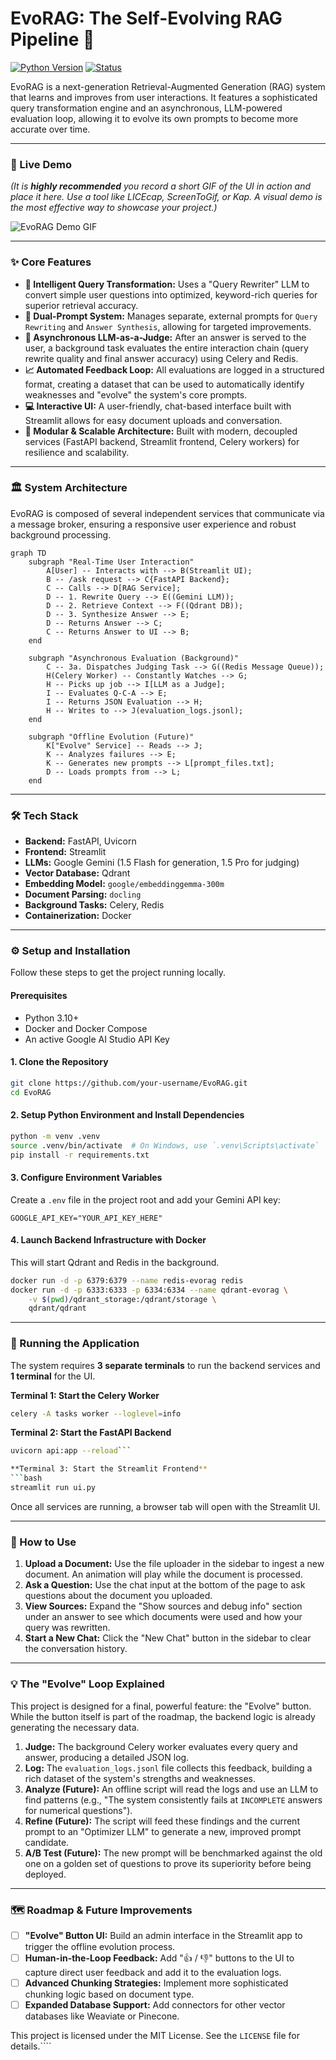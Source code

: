 # EvoRAG: The Self-Evolving RAG Pipeline 🧠

[![Python Version](https://img.shields.io/badge/Python-3.10%2B-blue.svg)](https://www.python.org/)
[![Status](https://img.shields.io/badge/status-active-success.svg)]()

EvoRAG is a next-generation Retrieval-Augmented Generation (RAG) system that learns and improves from user interactions. It features a sophisticated query transformation engine and an asynchronous, LLM-powered evaluation loop, allowing it to evolve its own prompts to become more accurate over time.

---

### 🎥 Live Demo

*(It is **highly recommended** you record a short GIF of the UI in action and place it here. Use a tool like LICEcap, ScreenToGif, or Kap. A visual demo is the most effective way to showcase your project.)*

![EvoRAG Demo GIF](placeholder_for_your_demo.gif)

---

### ✨ Core Features

*   **🧠 Intelligent Query Transformation:** Uses a "Query Rewriter" LLM to convert simple user questions into optimized, keyword-rich queries for superior retrieval accuracy.
*   **🔄 Dual-Prompt System:** Manages separate, external prompts for `Query Rewriting` and `Answer Synthesis`, allowing for targeted improvements.
*   **🤖 Asynchronous LLM-as-a-Judge:** After an answer is served to the user, a background task evaluates the entire interaction chain (query rewrite quality and final answer accuracy) using Celery and Redis.
*   **📈 Automated Feedback Loop:** All evaluations are logged in a structured format, creating a dataset that can be used to automatically identify weaknesses and "evolve" the system's core prompts.
*   **💻 Interactive UI:** A user-friendly, chat-based interface built with Streamlit allows for easy document uploads and conversation.
*   **🚀 Modular & Scalable Architecture:** Built with modern, decoupled services (FastAPI backend, Streamlit frontend, Celery workers) for resilience and scalability.

---

### 🏛️ System Architecture

EvoRAG is composed of several independent services that communicate via a message broker, ensuring a responsive user experience and robust background processing.

```mermaid
graph TD
    subgraph "Real-Time User Interaction"
        A[User] -- Interacts with --> B(Streamlit UI);
        B -- /ask request --> C{FastAPI Backend};
        C -- Calls --> D[RAG Service];
        D -- 1. Rewrite Query --> E((Gemini LLM));
        D -- 2. Retrieve Context --> F((Qdrant DB));
        D -- 3. Synthesize Answer --> E;
        D -- Returns Answer --> C;
        C -- Returns Answer to UI --> B;
    end

    subgraph "Asynchronous Evaluation (Background)"
        C -- 3a. Dispatches Judging Task --> G((Redis Message Queue));
        H(Celery Worker) -- Constantly Watches --> G;
        H -- Picks up job --> I[LLM as a Judge];
        I -- Evaluates Q-C-A --> E;
        I -- Returns JSON Evaluation --> H;
        H -- Writes to --> J(evaluation_logs.jsonl);
    end

    subgraph "Offline Evolution (Future)"
        K["Evolve" Service] -- Reads --> J;
        K -- Analyzes failures --> E;
        K -- Generates new prompts --> L[prompt_files.txt];
        D -- Loads prompts from --> L;
    end
```

---

### 🛠️ Tech Stack

*   **Backend:** FastAPI, Uvicorn
*   **Frontend:** Streamlit
*   **LLMs:** Google Gemini (1.5 Flash for generation, 1.5 Pro for judging)
*   **Vector Database:** Qdrant
*   **Embedding Model:** `google/embeddinggemma-300m`
*   **Document Parsing:** `docling`
*   **Background Tasks:** Celery, Redis
*   **Containerization:** Docker

---

### ⚙️ Setup and Installation

Follow these steps to get the project running locally.

#### Prerequisites
*   Python 3.10+
*   Docker and Docker Compose
*   An active Google AI Studio API Key

#### 1. Clone the Repository
```bash
git clone https://github.com/your-username/EvoRAG.git
cd EvoRAG
```

#### 2. Setup Python Environment and Install Dependencies
```bash
python -m venv .venv
source .venv/bin/activate  # On Windows, use `.venv\Scripts\activate`
pip install -r requirements.txt
```

#### 3. Configure Environment Variables
Create a `.env` file in the project root and add your Gemini API key:
```
GOOGLE_API_KEY="YOUR_API_KEY_HERE"
```

#### 4. Launch Backend Infrastructure with Docker
This will start Qdrant and Redis in the background.
```bash
docker run -d -p 6379:6379 --name redis-evorag redis
docker run -d -p 6333:6333 -p 6334:6334 --name qdrant-evorag \
    -v $(pwd)/qdrant_storage:/qdrant/storage \
    qdrant/qdrant
```

---

### 🚀 Running the Application

The system requires **3 separate terminals** to run the backend services and **1 terminal** for the UI.

**Terminal 1: Start the Celery Worker**
```bash
celery -A tasks worker --loglevel=info
```

**Terminal 2: Start the FastAPI Backend**
```bash
uvicorn api:app --reload```

**Terminal 3: Start the Streamlit Frontend**
```bash
streamlit run ui.py
```

Once all services are running, a browser tab will open with the Streamlit UI.

---

### 📖 How to Use

1.  **Upload a Document:** Use the file uploader in the sidebar to ingest a new document. An animation will play while the document is processed.
2.  **Ask a Question:** Use the chat input at the bottom of the page to ask questions about the document you uploaded.
3.  **View Sources:** Expand the "Show sources and debug info" section under an answer to see which documents were used and how your query was rewritten.
4.  **Start a New Chat:** Click the "New Chat" button in the sidebar to clear the conversation history.

---

### 💡 The "Evolve" Loop Explained

This project is designed for a final, powerful feature: the "Evolve" button. While the button itself is part of the roadmap, the backend logic is already generating the necessary data.

1.  **Judge:** The background Celery worker evaluates every query and answer, producing a detailed JSON log.
2.  **Log:** The `evaluation_logs.jsonl` file collects this feedback, building a rich dataset of the system's strengths and weaknesses.
3.  **Analyze (Future):** An offline script will read the logs and use an LLM to find patterns (e.g., "The system consistently fails at `INCOMPLETE` answers for numerical questions").
4.  **Refine (Future):** The script will feed these findings and the current prompt to an "Optimizer LLM" to generate a new, improved prompt candidate.
5.  **A/B Test (Future):** The new prompt will be benchmarked against the old one on a golden set of questions to prove its superiority before being deployed.

---

### 🗺️ Roadmap & Future Improvements

-   [ ] **"Evolve" Button UI:** Build an admin interface in the Streamlit app to trigger the offline evolution process.
-   [ ] **Human-in-the-Loop Feedback:** Add "👍 / 👎" buttons to the UI to capture direct user feedback and add it to the evaluation logs.
-   [ ] **Advanced Chunking Strategies:** Implement more sophisticated chunking logic based on document type.
-   [ ] **Expanded Database Support:** Add connectors for other vector databases like Weaviate or Pinecone.

This project is licensed under the MIT License. See the `LICENSE` file for details.````
